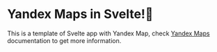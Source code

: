 # Yandex Maps in Svelte!:milky_way:
This is a template of Svelte app with Yandex Map, check [Yandex Maps](https://tech.yandex.ru/maps/jsapi/doc/2.1/quick-start/index-docpage/) documentation to get more information.
